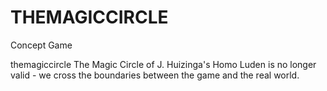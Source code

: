 # THEMAGICCIRCLE
Concept Game

themagiccircle
﻿The Magic Circle of J. Huizinga's Homo Luden is no longer valid - we cross the boundaries between the game and the real world. 

